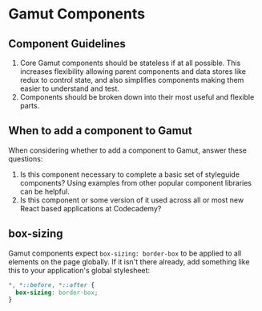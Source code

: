 # Gamut Components

## Component Guidelines

1. Core Gamut components should be stateless if at all possible. This increases flexibility allowing parent components and data stores like redux to control state, and also simplifies components making them easier to understand and test. 
2. Components should be broken down into their most useful and flexible parts.

## When to add a component to Gamut

When considering whether to add a component to Gamut, answer these questions:

1. Is this component necessary to complete a basic set of styleguide components? Using examples from other popular component libraries can be helpful.
2. Is this component or some version of it used across all or most new React based applications at Codecademy?

## box-sizing

Gamut components expect `box-sizing: border-box` to be applied to all elements on the page globally. If it isn't there already, add something like this to your application's global stylesheet:

```css
*, *::before, *::after {
  box-sizing: border-box;
}
```
